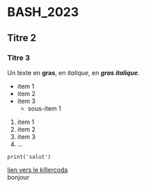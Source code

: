 # BASH_2023
## Titre 2
### Titre 3

Un texte en **gras**, en *italique*, en ***gras italique***.

- item 1
- item 2
- item 3
  - sous-item 1

1. item 1
2. item 2
3. item 3
4. ...

`print('salut')`

[lien vers le killercoda](https://killercoda.com/emelin)  
bonjour

